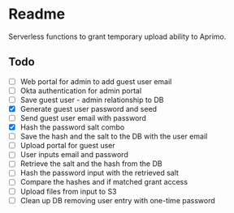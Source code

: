 # Readme

Serverless functions to grant temporary upload ability to Aprimo.

## Todo

- [ ] Web portal for admin to add guest user email
- [ ] Okta authentication for admin portal
- [ ] Save guest user - admin relationship to DB
- [x] Generate guest user password and seed
- [ ] Send guest user email with password
- [x] Hash the password salt combo
- [ ] Save the hash and the salt to the DB with the user email
- [ ] Upload portal for guest user
- [ ] User inputs email and password
- [ ] Retrieve the salt and the hash from the DB
- [ ] Hash the password input with the retrieved salt
- [ ] Compare the hashes and if matched grant access
- [ ] Upload files from input to S3
- [ ] Clean up DB removing user entry with one-time password
